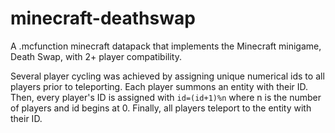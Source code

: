 # minecraft-deathswap
A .mcfunction minecraft datapack that implements the Minecraft minigame, Death Swap, with 2+ player compatibility.

Several player cycling was achieved by assigning unique numerical ids to all players prior to teleporting.
Each player summons an entity with their ID.
Then, every player's ID is assigned with `id=(id+1)%n` where n is the number of players and id begins at 0.
Finally, all players teleport to the entity with their ID.
